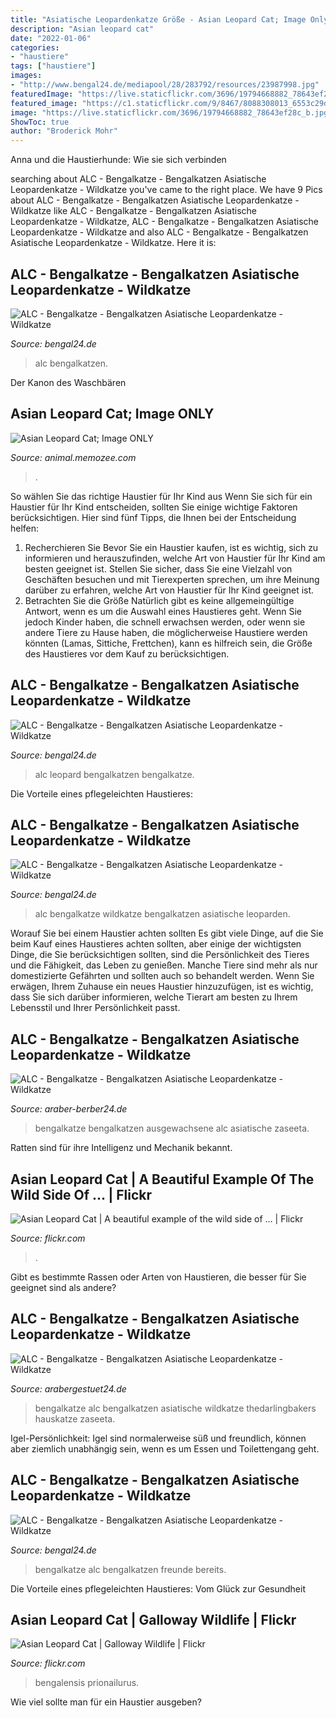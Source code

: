 ```yaml
---
title: "Asiatische Leopardenkatze Größe - Asian Leopard Cat; Image Only"
description: "Asian leopard cat"
date: "2022-01-06"
categories:
- "haustiere"
tags: ["haustiere"]
images:
- "http://www.bengal24.de/mediapool/28/283792/resources/23987998.jpg"
featuredImage: "https://live.staticflickr.com/3696/19794668882_78643ef28c_b.jpg"
featured_image: "https://c1.staticflickr.com/9/8467/8088308013_6553c29d4c_b.jpg"
image: "https://live.staticflickr.com/3696/19794668882_78643ef28c_b.jpg"
ShowToc: true
author: "Broderick Mohr"
---
```



Anna und die Haustierhunde: Wie sie sich verbinden

	

		
searching about ALC - Bengalkatze - Bengalkatzen Asiatische Leopardenkatze - Wildkatze you've came to the right place. We have 9 Pics about ALC - Bengalkatze - Bengalkatzen Asiatische Leopardenkatze - Wildkatze like ALC - Bengalkatze - Bengalkatzen Asiatische Leopardenkatze - Wildkatze, ALC - Bengalkatze - Bengalkatzen Asiatische Leopardenkatze - Wildkatze and also ALC - Bengalkatze - Bengalkatzen Asiatische Leopardenkatze - Wildkatze. Here it is:
		
    
## ALC - Bengalkatze - Bengalkatzen Asiatische Leopardenkatze - Wildkatze

<img loading=lazy src="http://www.bengal24.de/mediapool/28/283792/resources/23988001.jpg" onerror="this.onerror=null;this.src='https://tse4.mm.bing.net/th?id=OIP.11BFX3kNWdzwKOKD1zPonQHaC9&amp;pid=15.1';" alt="ALC - Bengalkatze - Bengalkatzen Asiatische Leopardenkatze - Wildkatze">

_Source: bengal24.de_

>alc bengalkatzen. 

	

Der Kanon des Waschbären

    
## Asian Leopard Cat; Image ONLY

<img loading=lazy src="http://animal.memozee.com/Arch06/1211338193.jpg" onerror="this.onerror=null;this.src='https://tse2.mm.bing.net/th?id=OIP.7uakHyYdphAnKoQ15jCqywHaFj&amp;pid=15.1';" alt="Asian Leopard Cat; Image ONLY">

_Source: animal.memozee.com_

>. 

	

So wählen Sie das richtige Haustier für Ihr Kind aus
Wenn Sie sich für ein Haustier für Ihr Kind entscheiden, sollten Sie einige wichtige Faktoren berücksichtigen. Hier sind fünf Tipps, die Ihnen bei der Entscheidung helfen:
1. Recherchieren Sie
Bevor Sie ein Haustier kaufen, ist es wichtig, sich zu informieren und herauszufinden, welche Art von Haustier für Ihr Kind am besten geeignet ist. Stellen Sie sicher, dass Sie eine Vielzahl von Geschäften besuchen und mit Tierexperten sprechen, um ihre Meinung darüber zu erfahren, welche Art von Haustier für Ihr Kind geeignet ist.
2. Betrachten Sie die Größe
Natürlich gibt es keine allgemeingültige Antwort, wenn es um die Auswahl eines Haustieres geht. Wenn Sie jedoch Kinder haben, die schnell erwachsen werden, oder wenn sie andere Tiere zu Hause haben, die möglicherweise Haustiere werden könnten (Lamas, Sittiche, Frettchen), kann es hilfreich sein, die Größe des Haustieres vor dem Kauf zu berücksichtigen.

    
## ALC - Bengalkatze - Bengalkatzen Asiatische Leopardenkatze - Wildkatze

<img loading=lazy src="http://www.bengal24.de/mediapool/28/283792/resources/big_23988611_0_400-267.jpg" onerror="this.onerror=null;this.src='https://tse2.mm.bing.net/th?id=OIP.Ud1GXcFW6HPjo2Sj5faLlwHaE8&amp;pid=15.1';" alt="ALC - Bengalkatze - Bengalkatzen Asiatische Leopardenkatze - Wildkatze">

_Source: bengal24.de_

>alc leopard bengalkatzen bengalkatze. 

	

Die Vorteile eines pflegeleichten Haustieres:

    
## ALC - Bengalkatze - Bengalkatzen Asiatische Leopardenkatze - Wildkatze

<img loading=lazy src="http://www.bengal24.de/mediapool/28/283792/resources/23987998.jpg" onerror="this.onerror=null;this.src='https://tse2.mm.bing.net/th?id=OIP.g1O_8ZhMupVdilaSNcJ54gHaHa&amp;pid=15.1';" alt="ALC - Bengalkatze - Bengalkatzen Asiatische Leopardenkatze - Wildkatze">

_Source: bengal24.de_

>alc bengalkatze wildkatze bengalkatzen asiatische leoparden. 

	

Worauf Sie bei einem Haustier achten sollten
Es gibt viele Dinge, auf die Sie beim Kauf eines Haustieres achten sollten, aber einige der wichtigsten Dinge, die Sie berücksichtigen sollten, sind die Persönlichkeit des Tieres und die Fähigkeit, das Leben zu genießen. Manche Tiere sind mehr als nur domestizierte Gefährten und sollten auch so behandelt werden. Wenn Sie erwägen, Ihrem Zuhause ein neues Haustier hinzuzufügen, ist es wichtig, dass Sie sich darüber informieren, welche Tierart am besten zu Ihrem Lebensstil und Ihrer Persönlichkeit passt.

    
## ALC - Bengalkatze - Bengalkatzen Asiatische Leopardenkatze - Wildkatze

<img loading=lazy src="http://araber-berber24.de/mediapool/28/283792/resources/big_23988913_0_400-267.jpg" onerror="this.onerror=null;this.src='https://tse2.mm.bing.net/th?id=OIP.3vN36yJEwfptKNlH-PWUsAHaE8&amp;pid=15.1';" alt="ALC - Bengalkatze - Bengalkatzen Asiatische Leopardenkatze - Wildkatze">

_Source: araber-berber24.de_

>bengalkatze bengalkatzen ausgewachsene alc asiatische zaseeta. 

	

Ratten sind für ihre Intelligenz und Mechanik bekannt.

    
## Asian Leopard Cat | A Beautiful Example Of The Wild Side Of … | Flickr

<img loading=lazy src="https://live.staticflickr.com/3696/19794668882_78643ef28c_b.jpg" onerror="this.onerror=null;this.src='https://tse2.mm.bing.net/th?id=OIP.5ws7Q6rG6R1yd-_mBhJqAAHaE9&amp;pid=15.1';" alt="Asian Leopard Cat | A beautiful example of the wild side of … | Flickr">

_Source: flickr.com_

>. 

	

Gibt es bestimmte Rassen oder Arten von Haustieren, die besser für Sie geeignet sind als andere?

    
## ALC - Bengalkatze - Bengalkatzen Asiatische Leopardenkatze - Wildkatze

<img loading=lazy src="http://www.arabergestuet24.de/mediapool/28/283792/resources/big_23988629_0_400-267.jpg" onerror="this.onerror=null;this.src='https://tse4.mm.bing.net/th?id=OIP.vPR6XD01UjYV-rSiHQSIzwAAAA&amp;pid=15.1';" alt="ALC - Bengalkatze - Bengalkatzen Asiatische Leopardenkatze - Wildkatze">

_Source: arabergestuet24.de_

>bengalkatze alc bengalkatzen asiatische wildkatze thedarlingbakers hauskatze zaseeta. 

	

Igel-Persönlichkeit: Igel sind normalerweise süß und freundlich, können aber ziemlich unabhängig sein, wenn es um Essen und Toilettengang geht.

    
## ALC - Bengalkatze - Bengalkatzen Asiatische Leopardenkatze - Wildkatze

<img loading=lazy src="http://www.bengal24.de/mediapool/28/283792/resources/tree/14086664_1446889427c.png" onerror="this.onerror=null;this.src='https://tse3.mm.bing.net/th?id=OIP.OHifx4TFIm85Kqt4Tq1WxgAAAA&amp;pid=15.1';" alt="ALC - Bengalkatze - Bengalkatzen Asiatische Leopardenkatze - Wildkatze">

_Source: bengal24.de_

>bengalkatze alc bengalkatzen freunde bereits. 

	

Die Vorteile eines pflegeleichten Haustieres: Vom Glück zur Gesundheit

    
## Asian Leopard Cat | Galloway Wildlife | Flickr

<img loading=lazy src="https://c1.staticflickr.com/9/8467/8088308013_6553c29d4c_b.jpg" onerror="this.onerror=null;this.src='https://tse2.mm.bing.net/th?id=OIP.DIJoZe57BLPrOcCLehcMJgHaIf&amp;pid=15.1';" alt="Asian Leopard Cat | Galloway Wildlife | Flickr">

_Source: flickr.com_

>bengalensis prionailurus. 

	

Wie viel sollte man für ein Haustier ausgeben?

